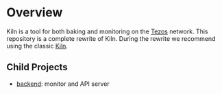 # Overview

Kiln is a tool for both baking and monitoring on the [Tezos](https://tezos.com/) network. This repository is a complete rewrite of Kiln. During the rewrite we recommend using the classic [Kiln](https://gitlab.com/tezos-kiln/kiln/).


## Child Projects

- [backend](/backend/README.md):  monitor and API server
